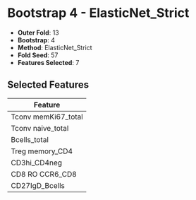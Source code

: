 # Bootstrap 4 - ElasticNet_Strict

- **Outer Fold**: 13
- **Bootstrap**: 4
- **Method**: ElasticNet_Strict
- **Fold Seed**: 57
- **Features Selected**: 7

## Selected Features

| Feature |
|---------|
| Tconv memKi67_total |
| Tconv naive_total |
| Bcells_total |
| Treg memory_CD4 |
| CD3hi_CD4neg |
| CD8 RO CCR6_CD8 |
| CD27IgD_Bcells |
